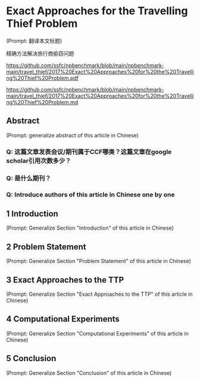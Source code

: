 # Exact Approaches for the Travelling Thief Problem

(Prompt: 翻译本文标题)

精确方法解决旅行商偷窃问题

https://github.com/ssfc/npbenchmark/blob/main/npbenchmark-main/travel_thief/2017%20Exact%20Approaches%20for%20the%20Travelling%20Thief%20Problem.pdf

https://github.com/ssfc/npbenchmark/blob/main/npbenchmark-main/travel_thief/2017%20Exact%20Approaches%20for%20the%20Travelling%20Thief%20Problem.md

## Abstract

(Prompt: generalize abstract of this article in Chinese)

### Q: 这篇文章发表会议/期刊属于CCF哪类？这篇文章在google scholar引用次数多少？

### Q: 是什么期刊？

### Q: Introduce authors of this article in Chinese one by one

## 1 Introduction

(Prompt: Generalize Section "Introduction" of this article in Chinese)

## 2 Problem Statement

(Prompt: Generalize Section "Problem Statement" of this article in Chinese)

## 3 Exact Approaches to the TTP

(Prompt: Generalize Section "Exact Approaches to the TTP" of this article in Chinese)

## 4 Computational Experiments

(Prompt: Generalize Section "Computational Experiments" of this article in Chinese)

## 5 Conclusion

(Prompt: Generalize Section "Conclusion" of this article in Chinese)